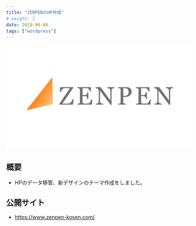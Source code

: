 ```yaml
---
title: "ZENPENのHP作成"
# weight: 1
date: 2019-06-06
tags: ["wordpress"]
---
```

![Site](ZENPEN_logo.png)
## 概要
- HPのデータ移管、新デザインのテーマ作成をしました。

## 公開サイト
- https://www.zenpen-kosen.com/